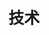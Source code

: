 ---
home: true
title: 技术
heroText: null
tagline: 一些很乱的相关编程技术知识

actions:
  - text: JavaScript
    link: /tech/js/
    type: secondary
  - text: HTML_CSS
    link: /tech/html_css/
    type: secondary
  - text: JAVA
    link: /tech/java/
    type: secondary
  - text: MiniProgram
    link: /tech/miniProgram/
    type: secondary
  - text: React
    link: /tech/react/
    type: secondary
  - text: Centos
    link: /tech/centos/
    type: secondary
  - text: Vue
    link: /tech/vue/
    type: secondary
  - text: Vite
    link: /tech/vite/
    type: secondary
  - text: Webpack
    link: /tech/webpack
    type: secondary
  - text: TypeScript
    link: /tech/typescript
    type: secondary
  - text: Node
    link: /tech/node
    type: secondary
  - text: Less_Sass
    link: /tech/less_sass
    type: secondary
  - text: uni-app
    link: /tech/uni-app
    type: secondary
features:
- title: JavaScript
  details: 包含js基础和高级知识，也记录了ES6-ES13的相关js语法新特性
- title: HTML_CSS
  details: 有关HTML和CSS的基础知识，包含html标签，css选择器，伪类，BFC...
- title: JAVA
  details: java后端入门的框架知识：Spring，SpringMVC，MyBatis，SpringBoot...
- title: MiniProgram
  details: 微信简单小程序开发的语法知识，以及写小程序如何封装request，使用Towxml工具等...
- title: React
  details: 小学期课程学习react的相关语法笔记，写得少基本都忘咯...
- title: Centos
  details: 自己在使用服务器部署项目时，记录的如何使用nginx，mysql，java，docker等.....
- title: Vue
  details: 一些vue2，vue3的知识，用的比较多，但是还需要去学习原理.....
- title: Vite
  details: vite一些基础配置的使用介绍和说明，没整完...
- title: Webpack
  details: webpack一些基本的配置的介绍，没整完...
- title: TypeScript
  details: 记录了typescript语言的语言特性，如类型断言、高级类型、类型说明文件....
- title: Node
  details: nodejs的一些语法知识，包含express，koa两个框架的介绍.....
- title: Less_Sass
  details: 记录了less和sass两种样式语言的语法特性...
- title: uni-app
  details: 记录了uni-app小程序开发的uniCloud云服务等的基本使用...
---